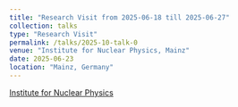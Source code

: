 ```yaml
---
title: "Research Visit from 2025-06-18 till 2025-06-27"
collection: talks
type: "Research Visit"
permalink: /talks/2025-10-talk-0
venue: "Institute for Nuclear Physics, Mainz"
date: 2025-06-23
location: "Mainz, Germany"
---
```


[Institute for Nuclear Physics](https://wwwth.kph.uni-mainz.de)
